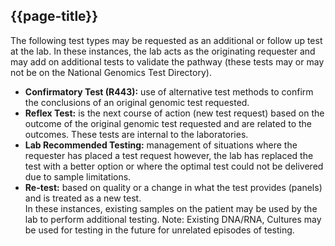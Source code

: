 ## {{page-title}}

The following test types may be requested as an additional or follow up test at the lab. In these instances, the lab acts as the originating requester and may add on additional tests to validate the pathway (these tests may or may not be on the National Genomics Test Directory).

- **Confirmatory Test (R443):** use of alternative test methods to confirm the conclusions of an original genomic test requested. 
- **Reflex Test:** is the next course of action (new test request) based on the outcome of the original genomic test requested and are related to the outcomes. These tests are internal to the laboratories. 
- **Lab Recommended Testing:** management of situations where the requester has placed a test request however, the lab has replaced the test with a better option or where the optimal test could not be delivered due to sample limitations. 
- **Re-test:** based on quality or a change in what the test provides (panels) and is treated as a new test.  
In these instances, existing samples on the patient may be used by the lab to perform additional testing. 
Note: Existing DNA/RNA, Cultures may be used for testing in the future for unrelated episodes of testing. 
